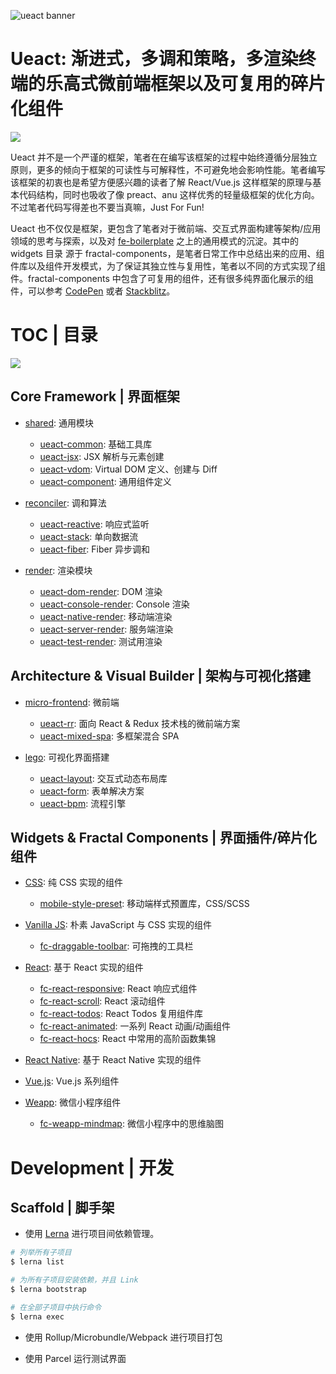 ![ueact banner](https://user-images.githubusercontent.com/5803001/44896692-a51adc00-ad2b-11e8-9be9-ac495c77932e.png)

# Ueact: 渐进式，多调和策略，多渲染终端的乐高式微前端框架以及可复用的碎片化组件

![](https://badge.fury.io/gh/wxyyxc1992%2FUeact.svg)

Ueact 并不是一个严谨的框架，笔者在在编写该框架的过程中始终遵循分层独立原则，更多的倾向于框架的可读性与可解释性，不可避免地会影响性能。笔者编写该框架的初衷也是希望方便感兴趣的读者了解 React/Vue.js 这样框架的原理与基本代码结构，同时也吸收了像 preact、anu 这样优秀的轻量级框架的优化方向。不过笔者代码写得差也不要当真嘛，Just For Fun!

Ueact 也不仅仅是框架，更包含了笔者对于微前端、交互式界面构建等架构/应用领域的思考与探索，以及对 [fe-boilerplate](https://github.com/wxyyxc1992/fe-boilerplate) 之上的通用模式的沉淀。其中的 widgets 目录 源于 fractal-components，是笔者日常工作中总结出来的应用、组件库以及组件开发模式，为了保证其独立性与复用性，笔者以不同的方式实现了组件。fractal-components 中包含了可复用的组件，还有很多纯界面化展示的组件，可以参考 [CodePen](https://codepen.io/dashboard/) 或者 [Stackblitz](https://stackblitz.com/@wxyyxc1992)。

# TOC | 目录

![](https://github.com/danistefanovic/build-your-own-x/raw/master/feynman.png)

## Core Framework | 界面框架

- [shared](./framework/shared): 通用模块

  - [ueact-common](./framework/shared/ueact-common): 基础工具库
  - [ueact-jsx](./framework/shared/ueact-jsx): JSX 解析与元素创建
  - [ueact-vdom](./framework/shared/ueact-vdom): Virtual DOM 定义、创建与 Diff
  - [ueact-component](./framework/shared/ueact-component): 通用组件定义

* [reconciler](./framework/reconciler): 调和算法

  - [ueact-reactive](./framework/ueact-reactive): 响应式监听
  - [ueact-stack](./framework/ueact-stack): 单向数据流
  - [ueact-fiber](./framework/ueact-fiber): Fiber 异步调和

- [render](./framework/render): 渲染模块

  - [ueact-dom-render](./framework/render/ueact-dom-render): DOM 渲染
  - [ueact-console-render](./framework/render/ueact-console-render): Console 渲染
  - [ueact-native-render](./framework/render/ueact-native-render): 移动端渲染
  - [ueact-server-render](./framework/render/ueact-server-render): 服务端渲染
  - [ueact-test-render](./framework/render/ueact-test-render): 测试用渲染

## Architecture & Visual Builder | 架构与可视化搭建

- [micro-frontend](./micro-frontend): 微前端

  - [ueact-rr](./micro-frontend/ueact-rr): 面向 React & Redux 技术栈的微前端方案
  - [ueact-mixed-spa](./framework/micro-frontend/ueact-mixed-spa): 多框架混合 SPA

- [lego](./lego): 可视化界面搭建

  - [ueact-layout](./lego/ueact-layout): 交互式动态布局库
  - [ueact-form](./lego/ueact-form): 表单解决方案
  - [ueact-bpm](./lego/ueact-bpm): 流程引擎

## Widgets & Fractal Components | 界面插件/碎片化组件

- [CSS](./css): 纯 CSS 实现的组件

  - [mobile-style-preset](./css/mobile-style-preset): 移动端样式预置库，CSS/SCSS

- [Vanilla JS](./vanilla): 朴素 JavaScript 与 CSS 实现的组件

  - [fc-draggable-toolbar](./vanilla/fc-draggable-toolbar): 可拖拽的工具栏

- [React](./widgets/react): 基于 React 实现的组件

  - [fc-react-responsive](./widgets/react/fc-react-responsive): React 响应式组件
  - [fc-react-scroll](./widgets/react/fc-react-scroll): React 滚动组件
  - [fc-react-todos](./widgets/react/fc-react-todos): React Todos 复用组件库
  - [fc-react-animated](./widgets/react/fc-react-animated): 一系列 React 动画/动画组件
  - [fc-react-hocs](./widgets/react/fc-react-hocs): React 中常用的高阶函数集锦

- [React Native](./react-native): 基于 React Native 实现的组件

- [Vue.js](./vue): Vue.js 系列组件

- [Weapp](./weapp): 微信小程序组件

  - [fc-weapp-mindmap](./weapp/fc-weapp-mindmap): 微信小程序中的思维脑图

# Development | 开发

## Scaffold | 脚手架

- 使用 [Lerna](https://github.com/lerna/lerna#lernajson) 进行项目间依赖管理。

```sh
# 列举所有子项目
$ lerna list

# 为所有子项目安装依赖，并且 Link
$ lerna bootstrap

# 在全部子项目中执行命令
$ lerna exec
```

- 使用 Rollup/Microbundle/Webpack 进行项目打包

- 使用 Parcel 运行测试界面
